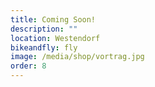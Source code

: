 ```yaml
---
title: Coming Soon!
description: ""
location: Westendorf
bikeandfly: fly
image: /media/shop/vortrag.jpg
order: 8
---
```



<ContentImageGallery path="/media/shop/gallerie/"/>
